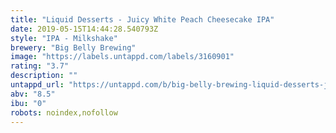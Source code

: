 ```yaml
---
title: "Liquid Desserts - Juicy White Peach Cheesecake IPA"
date: 2019-05-15T14:44:28.540793Z
style: "IPA - Milkshake"
brewery: "Big Belly Brewing"
image: "https://labels.untappd.com/labels/3160901"
rating: "3.7"
description: ""
untappd_url: "https://untappd.com/b/big-belly-brewing-liquid-desserts-juicy-white-peach-cheesecake-ipa/3160901"
abv: "8.5"
ibu: "0"
robots: noindex,nofollow
---
```

